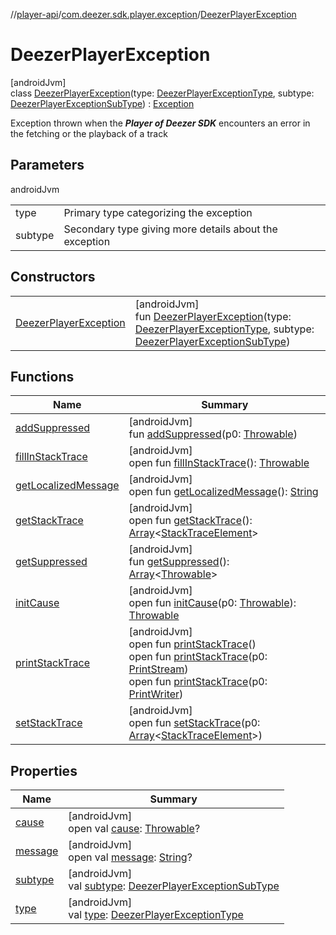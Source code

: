 //[player-api](../../../index.md)/[com.deezer.sdk.player.exception](../index.md)/[DeezerPlayerException](index.md)

# DeezerPlayerException

[androidJvm]\
class [DeezerPlayerException](index.md)(type: [DeezerPlayerExceptionType](../-deezer-player-exception-type/index.md), subtype: [DeezerPlayerExceptionSubType](../-deezer-player-exception-sub-type/index.md)) : [Exception](https://developer.android.com/reference/kotlin/java/lang/Exception.html)

Exception thrown when the **_Player of Deezer SDK_** encounters an error in the fetching or the playback of a track

## Parameters

androidJvm

|         |                                                        |
| ------- | ------------------------------------------------------ |
| type    | Primary type categorizing the exception                |
| subtype | Secondary type giving more details about the exception |

## Constructors

|                                                      |                                                                                                                                                                                                                                                 |
| ---------------------------------------------------- | ----------------------------------------------------------------------------------------------------------------------------------------------------------------------------------------------------------------------------------------------- |
| [DeezerPlayerException](-deezer-player-exception.md) | [androidJvm]<br/>fun [DeezerPlayerException](-deezer-player-exception.md)(type: [DeezerPlayerExceptionType](../-deezer-player-exception-type/index.md), subtype: [DeezerPlayerExceptionSubType](../-deezer-player-exception-sub-type/index.md)) |

## Functions

| Name                                                                                                           | Summary                                                                                                                                                                                                                                                                                                                                                                                                                                                                                                                                                                         |
| -------------------------------------------------------------------------------------------------------------- | ------------------------------------------------------------------------------------------------------------------------------------------------------------------------------------------------------------------------------------------------------------------------------------------------------------------------------------------------------------------------------------------------------------------------------------------------------------------------------------------------------------------------------------------------------------------------------- |
| [addSuppressed](../-unsupported-deezer-playable-exception/index.md#282858770%2FFunctions%2F-1037426161)        | [androidJvm]<br/>fun [addSuppressed](../-unsupported-deezer-playable-exception/index.md#282858770%2FFunctions%2F-1037426161)(p0: [Throwable](https://kotlinlang.org/api/latest/jvm/stdlib/kotlin/-throwable/index.html))                                                                                                                                                                                                                                                                                                                                                        |
| [fillInStackTrace](../-unsupported-deezer-playable-exception/index.md#-1102069925%2FFunctions%2F-1037426161)   | [androidJvm]<br/>open fun [fillInStackTrace](../-unsupported-deezer-playable-exception/index.md#-1102069925%2FFunctions%2F-1037426161)(): [Throwable](https://kotlinlang.org/api/latest/jvm/stdlib/kotlin/-throwable/index.html)                                                                                                                                                                                                                                                                                                                                                |
| [getLocalizedMessage](../-unsupported-deezer-playable-exception/index.md#1043865560%2FFunctions%2F-1037426161) | [androidJvm]<br/>open fun [getLocalizedMessage](../-unsupported-deezer-playable-exception/index.md#1043865560%2FFunctions%2F-1037426161)(): [String](https://kotlinlang.org/api/latest/jvm/stdlib/kotlin/-string/index.html)                                                                                                                                                                                                                                                                                                                                                    |
| [getStackTrace](../-unsupported-deezer-playable-exception/index.md#2050903719%2FFunctions%2F-1037426161)       | [androidJvm]<br/>open fun [getStackTrace](../-unsupported-deezer-playable-exception/index.md#2050903719%2FFunctions%2F-1037426161)(): [Array](https://kotlinlang.org/api/latest/jvm/stdlib/kotlin/-array/index.html)&lt;[StackTraceElement](https://developer.android.com/reference/kotlin/java/lang/StackTraceElement.html)&gt;                                                                                                                                                                                                                                                |
| [getSuppressed](../-unsupported-deezer-playable-exception/index.md#672492560%2FFunctions%2F-1037426161)        | [androidJvm]<br/>fun [getSuppressed](../-unsupported-deezer-playable-exception/index.md#672492560%2FFunctions%2F-1037426161)(): [Array](https://kotlinlang.org/api/latest/jvm/stdlib/kotlin/-array/index.html)&lt;[Throwable](https://kotlinlang.org/api/latest/jvm/stdlib/kotlin/-throwable/index.html)&gt;                                                                                                                                                                                                                                                                    |
| [initCause](../-unsupported-deezer-playable-exception/index.md#-418225042%2FFunctions%2F-1037426161)           | [androidJvm]<br/>open fun [initCause](../-unsupported-deezer-playable-exception/index.md#-418225042%2FFunctions%2F-1037426161)(p0: [Throwable](https://kotlinlang.org/api/latest/jvm/stdlib/kotlin/-throwable/index.html)): [Throwable](https://kotlinlang.org/api/latest/jvm/stdlib/kotlin/-throwable/index.html)                                                                                                                                                                                                                                                              |
| [printStackTrace](../-unsupported-deezer-playable-exception/index.md#-1769529168%2FFunctions%2F-1037426161)    | [androidJvm]<br/>open fun [printStackTrace](../-unsupported-deezer-playable-exception/index.md#-1769529168%2FFunctions%2F-1037426161)()<br/>open fun [printStackTrace](../-unsupported-deezer-playable-exception/index.md#1841853697%2FFunctions%2F-1037426161)(p0: [PrintStream](https://developer.android.com/reference/kotlin/java/io/PrintStream.html))<br/>open fun [printStackTrace](../-unsupported-deezer-playable-exception/index.md#1175535278%2FFunctions%2F-1037426161)(p0: [PrintWriter](https://developer.android.com/reference/kotlin/java/io/PrintWriter.html)) |
| [setStackTrace](../-unsupported-deezer-playable-exception/index.md#2135801318%2FFunctions%2F-1037426161)       | [androidJvm]<br/>open fun [setStackTrace](../-unsupported-deezer-playable-exception/index.md#2135801318%2FFunctions%2F-1037426161)(p0: [Array](https://kotlinlang.org/api/latest/jvm/stdlib/kotlin/-array/index.html)&lt;[StackTraceElement](https://developer.android.com/reference/kotlin/java/lang/StackTraceElement.html)&gt;)                                                                                                                                                                                                                                              |

## Properties

| Name                                                                                              | Summary                                                                                                                                                                                                              |
| ------------------------------------------------------------------------------------------------- | -------------------------------------------------------------------------------------------------------------------------------------------------------------------------------------------------------------------- |
| [cause](../-unsupported-deezer-playable-exception/index.md#-654012527%2FProperties%2F-1037426161) | [androidJvm]<br/>open val [cause](../-unsupported-deezer-playable-exception/index.md#-654012527%2FProperties%2F-1037426161): [Throwable](https://kotlinlang.org/api/latest/jvm/stdlib/kotlin/-throwable/index.html)? |
| [message](../-deezer-queue-exception/index.md#1824300659%2FProperties%2F-1037426161)              | [androidJvm]<br/>open val [message](../-deezer-queue-exception/index.md#1824300659%2FProperties%2F-1037426161): [String](https://kotlinlang.org/api/latest/jvm/stdlib/kotlin/-string/index.html)?                    |
| [subtype](subtype.md)                                                                             | [androidJvm]<br/>val [subtype](subtype.md): [DeezerPlayerExceptionSubType](../-deezer-player-exception-sub-type/index.md)                                                                                            |
| [type](type.md)                                                                                   | [androidJvm]<br/>val [type](type.md): [DeezerPlayerExceptionType](../-deezer-player-exception-type/index.md)                                                                                                         |
